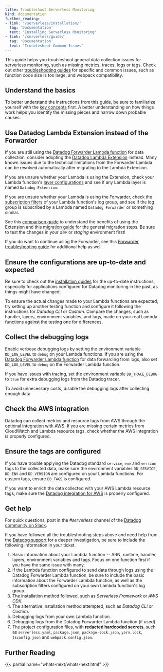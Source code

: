 ```yaml
---
title: Troubleshoot Serverless Monitoring
kind: documentation
further_reading:
- link: '/serverless/installation/'
  tag: 'Documentation'
  text: 'Installing Serverless Monitoring'
- link: '/serverless/guide/'
  tag: 'Documentation'
  text: 'Troubleshoot Common Issues'
---
```


This guide helps you troubleshoot general data collection issues for serverless monitoring, such as missing metrics, traces, logs or tags. Check out other [troubleshooting guides][1] for specific and common issues, such as function code size is too large, and webpack compatibility.

## Understand the basics

To better understand the instructions from this guide, be sure to familiarize yourself with the [key concepts][2] first. A better understanding on how things work helps you identify the missing pieces and narrow down probable causes.

## Use Datadog Lambda Extension instead of the Forwarder

If you are still using the [Datadog Forwarder Lambda function][3] for data collection, consider adopting the [Datadog Lambda Extension][4] instead. Many known issues due to the technical limitations from the Forwarder Lambda can be resolved automatically after migrating to the Lambda Extension.

If you are unsure whether your Lambda is using the Extension, check your Lambda function's [layer configurations][5] and see if any Lambda layer is named `Datadog-Extension`.

If you are unsure whether your Lambda is using the Forwarder, check the [subscription filters][6] of your Lambda function's log group, and see if the log group is subscribed by a Lambda named `Datadog Forwarder` or something similar.

See this [comparison guide][7] to understand the benefits of using the Extension and this [migration guide][8] for the general migration steps. Be sure to test the changes in your _dev_ or _staging_ environment first!

If you do want to continue using the Forwarder, see this [Forwarder troubleshooting guide][9] for additional help as well.

## Ensure the configurations are up-to-date and expected

Be sure to check out the [installation guides][10] for the up-to-date instructions, especially for applications configured for Datadog monitoring in the past, as things might have changed.

To ensure the actual changes made to your Lambda functions are expected, try setting up another testing function and configure it following the instructions for _Datadog CLI_ or _Custom_. Compare the changes, such as handler, layers, environment variables, and tags, made on your real Lambda functions against the testing one for differences.

## Collect the debugging logs

Enable verbose debugging logs by setting the environment variable `DD_LOG_LEVEL` to `debug` on your Lambda functions. If you are using the [Datadog Forwarder Lambda function][3] for data forwarding from logs, also set `DD_LOG_LEVEL` to `debug` on the Forwarder Lambda function. 

If you have issues with tracing, set the environment variable `DD_TRACE_DEBUG` to `true` for extra debugging logs from the Datadog tracer.

To avoid unnecessary costs, disable the debugging logs after collecting enough data.

## Check the AWS integration

Datadog can collect metrics and resource tags from AWS through the optional [integration with AWS][11]. If you are missing certain metrics from CloudWatch and Lambda resource tags, check whether the AWS integration is properly configured. 

## Ensure the tags are configured

If you have trouble applying the Datadog standard `service`, `env` and `version` tags to the collected data, make sure the environment variables `DD_SERVICE`, `DD_ENV` and `DD_VERSION` are configured on your Lambda functions. For custom tags, ensure `DD_TAGS` is configured.

If you want to enrich the data collected with your AWS Lambda resource tags, make sure the [Datadog integration for AWS][11] is properly configured.

## Get help

For quick questions, post in the _#serverless_ channel of the [Datadog community on Slack][12].

If you have followed all the troubleshooting steps above and need help from the [Datadog support][13] for a deeper investigation, be sure to include the following information in your ticket.

1. Basic information about your Lambda function -- ARN, runtime, handler, layers, environment variables and tags. Focus on one function first if you have the same issue with many.
1. If the Lambda function configured to send data through logs using the Datadog Forwarder Lambda function, be sure to include the basic information about the Forwarder Lambda function, as well as the subscription filters configured on your own Lambda function's log group.
1. The installation method followed, such as _Serverless Framework_ or _AWS CDK_.
1. The alternative installation method attempted, such as _Datadog CLI_ or _Custom_.
1. Debugging logs from your own Lambda function.
1. Debugging logs from the Datadog Forwarder Lambda function (if used).
1. The project configuration files, with **redacted hardcoded secrets**, such as `serverless.yaml`, `package.json`, `package-lock.json`, `yarn.lock`, `tsconfig.json` and `webpack.config.json`.

## Further Reading

{{< partial name="whats-next/whats-next.html" >}}

[1]: /serverless/guide/
[2]: /serverless/glossary/#datadog-serverless-for-aws-lambda-concepts
[3]: /serverless/libraries_integrations/forwarder/
[4]: /serverless/libraries_integrations/extension/
[5]: https://docs.aws.amazon.com/lambda/latest/dg/invocation-layers.html
[6]: https://docs.aws.amazon.com/AmazonCloudWatch/latest/logs/SubscriptionFilters.html
[7]: /serverless/guide/extension_motivation/
[8]: /serverless/guide/forwarder_extension_migration/
[9]: /logs/guide/lambda-logs-collection-troubleshooting-guide/
[10]: /serverless/installation/
[11]: /integrations/amazon_web_services/
[12]: https://chat.datadoghq.com/
[13]: https://www.datadoghq.com/support/
